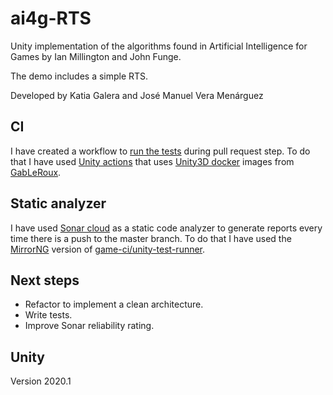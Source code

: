 # ai4g-RTS
Unity implementation of the algorithms found in Artificial Intelligence for Games by Ian Millington and John Funge.

The demo includes a simple RTS.

Developed by Katia Galera and José Manuel Vera Menárguez

## CI
I have created a workflow to [run the tests](https://github.com/kahsez/ai4g-RTS/blob/master/.github/workflows/run_tests.yml) during pull request step. To do that I have used [Unity actions](https://github.com/game-ci/unity-actions) that uses [Unity3D docker](https://gitlab.com/gableroux/unity3d) images from [GabLeRoux](https://github.com/GabLeRoux).

## Static analyzer
I have used [Sonar cloud](https://sonarcloud.io/dashboard?id=kahsez_ai4g-RTS) as a static code analyzer to generate reports every time there is a push to the master branch. To do that I have used the [MirrorNG](https://github.com/MirrorNG/unity-runner) version of [game-ci/unity-test-runner](https://github.com/game-ci/unity-test-runner).

## Next steps

* Refactor to implement a clean architecture.
* Write tests.
* Improve Sonar reliability rating.

## Unity
Version 2020.1
